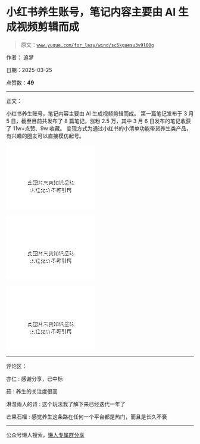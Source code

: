 # 小红书养生账号，笔记内容主要由 AI 生成视频剪辑而成

> 原文：[`www.yuque.com/for_lazy/wind/sc5kguesu3v9l00g`](https://www.yuque.com/for_lazy/wind/sc5kguesu3v9l00g)

作者： 追梦

日期：2025-03-25

点赞数：**49**

* * *

正文：

小红书养生账号，笔记内容主要由 AI 生成视频剪辑而成。
第一篇笔记发布于 3 月 5 日，截至目前共发布了 8 篇笔记，涨粉 2.5 万，其中 3 月 6 日发布的笔记收获了 11w+点赞、9w 收藏。
变现方式为通过小红书的小清单功能带货养生类产品，有兴趣的圈友可以直接模仿起号。

![](img/ff4574c17965faf3886866864bcc65dc.png "None")

![](img/49f777e36208846de3c3ce9a3cb9c822.png "None")

![](img/a476fe58503df8f2d93d11d610b26bf5.png "None")

* * *

评论区：

亦仁 : 感谢分享，已中标

茹 : 养生的关注度很高

淋湿雨人的诗 : 这个玩法我了解下来已经迭代一年了

芒果石榴 : 感觉养生这条路在任何一个平台都是热门，而且是长久不衰

* * *

公众号懒人搜索，[懒人专属群分享](https://lazybook.fun/#/blog/group)